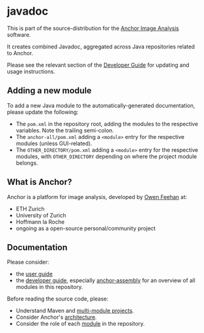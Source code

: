 # javadoc

This is part of the source-distribution for the [Anchor Image Analysis](http://www.anchoranalysis.org) software.

It creates combined Javadoc, aggregated across Java repositories related to Anchor.

Please see the relevant section of the [Developer Guide](https://www.anchoranalysis.org/developer_guide_repositories_javadoc.html) for updating and usage instructions.

## Adding a new module

To add a new Java module to the automatically-generated documentation, please update the following:

* The `pom.xml` in the repository root, adding the modules to the respective variables. Note the trailing semi-colon.
* The `anchor-all/pom.xml` adding a `<module>` entry for the respective modules (unless GUI-related).
* The `OTHER_DIRECTORY/pom.xml` adding a `<module>` entry for the respective modules, with `OTHER_DIRECTORY` depending on where the project module belongs.

## What is Anchor?

Anchor is a platform for image analysis, developed by [Owen Feehan](http://www.owenfeehan.com) at:

* ETH Zurich
* University of Zurich
* Hoffmann la Roche
* ongoing as a open-source personal/community project

## Documentation

Please consider:

* the [user guide](https://www.anchoranalysis.org/user_guide.html)
* the [developer guide](https://www.anchoranalysis.org/developer_guide.html), especially [anchor-assembly](https://www.anchoranalysis.org/developer_guide_repositories_anchor_assembly.html) for an overview of all modules in this repository.

Before reading the source code, please:

* Understand Maven and [multi-module projects](https://www.anchoranalysis.org/developer_guide_environment_maven.html).
* Consider Anchor's [architecture](https://www.anchoranalysis.org/developer_guide_architecture_overview.html).
* Consider the role of each [module](https://www.anchoranalysis.org/developer_guide_repositories_anchor.html) in the repository.
